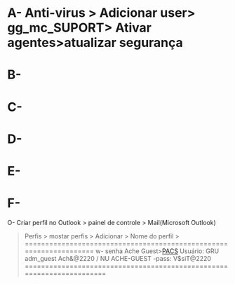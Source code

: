 

A-
Anti-virus > Adicionar user> gg_mc_SUPORT> Ativar agentes>atualizar segurança 
===================================================================
B-
===================================================================
C-
===================================================================
D-
===================================================================
E-
===================================================================
F-
===================================================================
O-
Criar perfil no Outlook > painel de controle > Mail(Microsoft Outlook)
> Perfis > mostar perfis > Adicionar > Nome do perfil > 
===================================================================
w-
senha Ache Guest>[PACS](https://portalguest.ache.com.br:44333/logindisclaimer)
Usuário: GRU adm_guest Ach&@2220  /   NU ACHE-GUEST -pass: V$siT@2220
======================================================================





